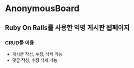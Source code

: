 # AnonymousBoard

## Ruby On Rails를 사용한 익명 게시판 웹페이지
### CRUD를 이용
* 게시글 작성, 수정, 삭제 가능
* 댓글 작성, 수정 삭제 가능
